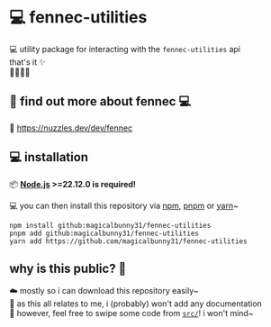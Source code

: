 # 💻 fennec-utilities
💻 utility package for interacting with the `fennec-utilities` api
<br/>
that's it ✨
<br/>
🐰🦊🐺🦌


## 🏡 find out more about fennec 💻

🔗 https://nuzzles.dev/dev/fennec


## 💻 installation

📦 **[Node.js](https://nodejs.org "https://nodejs.org 🔗") >=22.12.0 is required!**

💻 you can then install this repository via [npm](https://www.npmjs.com), [pnpm](https://pnpm.io) or [yarn](https://yarnpkg.com)~

```sh-session
npm install github:magicalbunny31/fennec-utilities
pnpm add github:magicalbunny31/fennec-utilities
yarn add https://github.com/magicalbunny31/fennec-utilities
```


## why is this public? 📔

☁️ mostly so i can download this repository easily~
<br/>
📔 as this all relates to me, i (probably) won't add any documentation
<br/>
📩 however, feel free to swipe some code from [`src/`](./src)! i won't mind~
